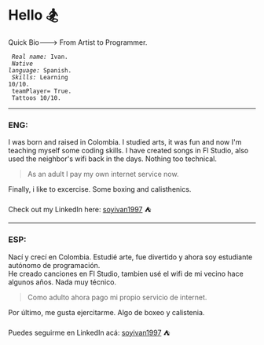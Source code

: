 <!DOCTYPE html>
<html>
  <h1 style="text-align"> Hello &#127938;</h1>
  
  Quick Bio---> From Artist to Programmer. 
  
  <code> *Real name:* Ivan. </code> <br>
  <code> *Native language:* Spanish. </code> <br>
  <code> *Skills:* Learning 10/10. <br> teamPlayer= True. <br> Tattoos 10/10. </code>
  
  <hr shade size="4" widht="50%" align="center" />  
  
  <h3> ENG: </h3>
  
  I was born and raised in Colombia. I studied arts, it was fun and now I'm teaching myself some coding skills.
  I have created songs in Fl Studio, also used the neighbor's wifi back in the days. Nothing too technical. 
  
  > As an adult I pay my own internet service now.
     
  Finally, i like to excercise. Some boxing and calisthenics.  
  <br>
  Check out my LinkedIn here: <a href=https://www.linkedin.com/in/soyivan1997 name="start">soyivan1997</a> &#9978;   
 
  <hr shade size="4" widht="50%" align="center" /> 
  
  <h3> ESP: </h3>
  
  Nací y crecí en Colombia. Estudié arte, fue divertido y ahora soy estudiante autónomo de programación.  
  He creado canciones en Fl Studio, tambien usé el wifi de mi vecino hace algunos años. Nada muy técnico. 
  
  > Como adulto ahora pago mi propio servicio de internet. 
  
  Por último, me gusta ejercitarme. Algo de boxeo y calistenia. 
  <br>    
  Puedes seguirme en LinkedIn acá: <a href=https://www.linkedin.com/in/soyivan1997 name="start">soyivan1997</a> &#9978; 
 </html> 
